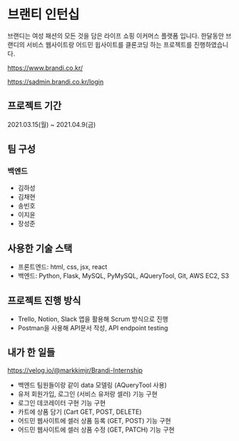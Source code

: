 # 브랜티 인턴십
브랜디는 여성 패션의 모든 것을 담은 라이프 쇼핑 이커머스 플랫폼 입니다. 한달동안 브랜디의 서비스 웹사이트랑 어드민 윕사이트를 클론코딩 하는 프로젝트를 진행하였습니다.

https://www.brandi.co.kr/

https://sadmin.brandi.co.kr/login

## 프로젝트 기간
2021.03.15(월) ~ 2021.04.9(금)

## 팀 구성
### 백엔드
- 김하성
- 김채현
- 송빈호 
- 이지윤
- 장성준

## 사용한 기술 스택
- 프론트엔드: html, css, jsx, react
- 백엔드: Python, Flask, MySQL, PyMySQL, AQueryTool, Git, AWS EC2, S3

## 프로젝트 진행 방식
- Trello, Notion, Slack 앱을 활용해 Scrum 방식으로 진행
- Postman을 사용해 API문서 작성, API endpoint testing

## 내가 한 일들
https://velog.io/@markkimjr/Brandi-Internship
- 백엔드 팀원들이랑 같이 data 모델링 (AQueryTool 사용)
- 유저 회원가입, 로그인 (서비스 유저랑 셀러) 기능 구현
- 로그인 데코레이터 구현 기능 구현
- 카트에 상품 담기 (Cart GET, POST, DELETE)
- 어드민 웹사이트에 셀러 상품 등록 (GET, POST) 기능 구현
- 어드민 웹사이트에 셀러 상품 수정 (GET, PATCH) 기능 구현
